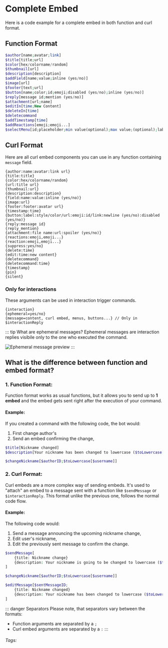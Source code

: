 # Complete Embed

Here is a code example for a complete embed in both function and curl format.
## Function Format

```php
$author[name;avatar;link]
$title[title;url]
$color[hex/colorname/random]
$thumbnail[url]
$description[description]
$addField[name;value;inline (yes/no)]
$image[url]
$footer[text;url]
$button[name;color;id;emoji;disabled (yes/no);inline (yes/no)]
$reply[message id;mention (yes/no)]
$attachment[url;name]
$editIn[time;New Content]
$deleteIn[time]
$deletecommand
$addTimestamp[time]
$addReactions[emoji;emoji...]
$selectMenu[id;placeholder;min value(optional);max value;(optional);label;desc;value;value]
```

## Curl Format
Here are all curl embed components you can use in any function containing `message` field.

```
{author:name:avatar:link url}
{title:title}
{color:hex/colorname/random}
{url:title url}
{thumbnail:url}
{description:description}
{field:name:value:inline (yes/no)}
{image:url}
{footer:footer:avatar url}
{timestamp:time}
{button:label:style/color/url:emoji:id/link:newline (yes/no):disabled (yes/no)}
{reply:message id}
{reply_mention}
{attachment:file name:url:spoiler (yes/no)}
{reactions:emoji,emoji...}
{reaction:emoji,emoji...}
{suppress:yes/no}
{delete:time}
{edit:time:new content}
{deletecommand}
{deletecommand:time}
{timestamp}
{pin}
{silent}
```

### Only for interactions
These arguments can be used in interaction trigger commands.
```
{interaction}
{ephemeral=yes/no}
{message=content, curl embed, menus, buttons...} // Only in $interactionReply
```

::: tip What are ephemeral messages?
Ephemeral messages are interaction replies visibile only to the one who executed the command.

![Ephemeral message preview](https://cdn.discordapp.com/attachments/957286111250624552/1100459877480013914/image.png)
:::

## What is the difference between function and embed format?

### 1. Function Format:

Function format works as usual functions, but it allows you to send up to **1 embed** and the embed gets sent right after the execution of your command.

#### Example:
If you created a command with the following code, the bot would:
1. First change author's 
2. Send an embed confirming the change,

```php
$title[Nickname changed]
$description[Your nickname has been changed to lowercase ($toLowercase[$username])]

$changeNickname[$authorID;$toLowercase[$username]]
```

### 2.  Curl Format:

Curl embeds are a more complex way of sending embeds. It's used to "attach" an embed to a message sent with a function like `$sendMessage` or `$interactionReply`.
This format unlike the previous one, follows the normal code flow.

#### Example:
The following code would:
1. Send a message announcing the upcoming nickname change,
2. Edit user's nickname,
3. Edit the previously sent message to confirm the change.

```php
$sendMessage[
    {title: Nickname change}
    {description: Your nickname is going to be changed to lowercase ($toLowercase[$username])}
]

$changeNickname[$authorID;$toLowercase[$username]]

$editMessage[$sentMessageID;
    {title: Nickname changed}
    {description: Your nickname has been changed to lowercase ($toLowercase[$username])}
]
```

::: danger Separators
Please note, that separators vary between the formats:
* Function arguments are separated by a `;`
* Curl embed arguments are separated by a `:`
:::

###### Tags: <Badge type="tip" text="embed" vertical="middle" />

